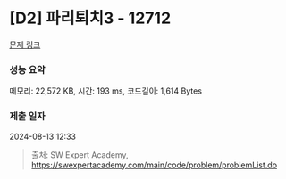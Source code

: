 # [D2] 파리퇴치3 - 12712 

[문제 링크](https://swexpertacademy.com/main/code/problem/problemDetail.do?contestProbId=AXuARWAqDkQDFARa) 

### 성능 요약

메모리: 22,572 KB, 시간: 193 ms, 코드길이: 1,614 Bytes

### 제출 일자

2024-08-13 12:33



> 출처: SW Expert Academy, https://swexpertacademy.com/main/code/problem/problemList.do